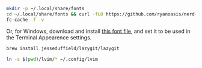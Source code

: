 
```bash
mkdir -p ~/.local/share/fonts
cd ~/.local/share/fonts && curl -fLO https://github.com/ryanoasis/nerd-fonts/raw/HEAD/patched-fonts/DroidSansMono/DroidSansMNerdFont-Regular.otf
fc-cache -f -v
```
Or, for Windows, download and install [this font file](https://github.com/wclr/my-nerd-fonts/blob/master/Consolas%20NF/Consolas%20Nerd%20Font%20Complete%20Mono%20Windows%20Compatible.ttf), and set it to be used in the Terminal Appearence settings.

```bash
brew install jesseduffield/lazygit/lazygit
```

```bash
ln -s $(pwd)/lvim/* ~/.config/lvim
```

